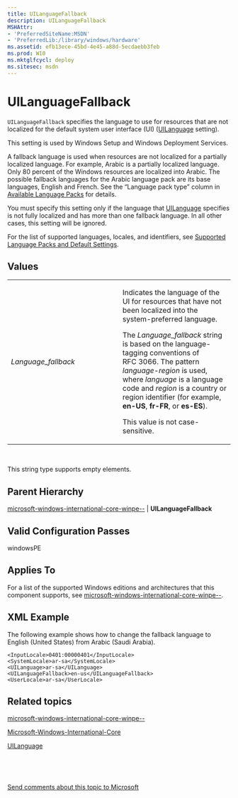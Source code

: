```yaml
---
title: UILanguageFallback
description: UILanguageFallback
MSHAttr:
- 'PreferredSiteName:MSDN'
- 'PreferredLib:/library/windows/hardware'
ms.assetid: efb13ece-45bd-4e45-a88d-5ecdaebb3feb
ms.prod: W10
ms.mktglfcycl: deploy
ms.sitesec: msdn
---
```


# UILanguageFallback


`UILanguageFallback` specifies the language to use for resources that are not localized for the default system user interface (UI) ([UILanguage](microsoft-windows-international-core-winpe--uilanguage.md) setting).

This setting is used by Windows Setup and Windows Deployment Services.

A fallback language is used when resources are not localized for a partially localized language. For example, Arabic is a partially localized language. Only 80 percent of the Windows resources are localized into Arabic. The possible fallback languages for the Arabic language pack are its base languages, English and French. See the “Language pack type” column in [Available Language Packs](http://go.microsoft.com/fwlink/p/?linkid=200318) for details.

You must specify this setting only if the language that [UILanguage](microsoft-windows-international-core-winpe--uilanguage.md) specifies is not fully localized and has more than one fallback language. In all other cases, this setting will be ignored.

For the list of supported languages, locales, and identifiers, see [Supported Language Packs and Default Settings](http://go.microsoft.com/fwlink/p/?linkid=200317).

## Values


<table>
<colgroup>
<col width="50%" />
<col width="50%" />
</colgroup>
<tbody>
<tr class="odd">
<td><p><em>Language_fallback</em></p></td>
<td><p>Indicates the language of the UI for resources that have not been localized into the system-preferred language.</p>
<p>The <em>Language_fallback</em> string is based on the language-tagging conventions of RFC 3066. The pattern <em>language</em>-<em>region</em> is used, where <em>language</em> is a language code and <em>region</em> is a country or region identifier (for example, <strong>en-US</strong>, <strong>fr-FR</strong>, or <strong>es-ES</strong>).</p>
<p>This value is not case-sensitive.</p></td>
</tr>
</tbody>
</table>

 

This string type supports empty elements.

## Parent Hierarchy


[microsoft-windows-international-core-winpe--](microsoft-windows-international-core-winpe--.md) | **UILanguageFallback**

## Valid Configuration Passes


windowsPE

## Applies To


For a list of the supported Windows editions and architectures that this component supports, see [microsoft-windows-international-core-winpe--](microsoft-windows-international-core-winpe---win7-microsoft-windows-international-core-winpe--.md).

## XML Example


The following example shows how to change the fallback language to English (United States) from Arabic (Saudi Arabia).

``` syntax
<InputLocale>0401:00000401</InputLocale> 
<SystemLocale>ar-sa</SystemLocale> 
<UILanguage>ar-sa</UILanguage> 
<UILanguageFallback>en-us</UILanguageFallback> 
<UserLocale>ar-sa</UserLocale>
```

## Related topics


[microsoft-windows-international-core-winpe--](microsoft-windows-international-core-winpe--.md)

[Microsoft-Windows-International-Core](microsoft-windows-international-core.md)

[UILanguage](microsoft-windows-international-core-winpe--uilanguage.md)

 

 

[Send comments about this topic to Microsoft](mailto:wsddocfb@microsoft.com?subject=Documentation%20feedback%20%5Bp_unattend\p_unattend%5D:%20UILanguageFallback%20%20RELEASE:%20%2810/3/2016%29&body=%0A%0APRIVACY%20STATEMENT%0A%0AWe%20use%20your%20feedback%20to%20improve%20the%20documentation.%20We%20don't%20use%20your%20email%20address%20for%20any%20other%20purpose,%20and%20we'll%20remove%20your%20email%20address%20from%20our%20system%20after%20the%20issue%20that%20you're%20reporting%20is%20fixed.%20While%20we're%20working%20to%20fix%20this%20issue,%20we%20might%20send%20you%20an%20email%20message%20to%20ask%20for%20more%20info.%20Later,%20we%20might%20also%20send%20you%20an%20email%20message%20to%20let%20you%20know%20that%20we've%20addressed%20your%20feedback.%0A%0AFor%20more%20info%20about%20Microsoft's%20privacy%20policy,%20see%20http://privacy.microsoft.com/default.aspx. "Send comments about this topic to Microsoft")





